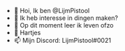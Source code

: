 - 👋 Hoi, Ik ben @LijmPistool
- 👀 Ik heb interesse in dingen maken?
- 🌱 Op dit moment leer ik leven ofzo
- 💞️ Hartjes
- 📫 Mijn Discord: LijmPistool#0021

<!---
LijmPistool/LijmPistool is a ✨ special ✨ repository because its `README.md` (this file) appears on your GitHub profile.
You can click the Preview link to take a look at your changes.
--->
